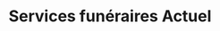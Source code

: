 ---
title: "Services funéraires Actuel"
url: /verdun/services-funeraires-actuel/
shop: funeral directors
---
